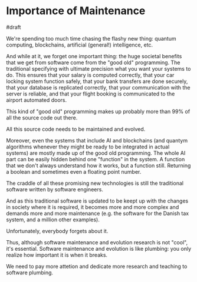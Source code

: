 # Importance of Maintenance
#draft 

We're spending too much time chasing the flashy new thing: quantum computing, blockchains, artificial (general!) intelligence, etc. 

And while at it, we forget one important thing: the huge societal benefits that we get from software come from the "good old" programming. The traditional specifying with ultimate precision what you want your systems to do. This ensures that your salary is computed correctly, that your car locking system function safely, that your bank transfers are done securely, that your database is replicated correctly, that your communication with the server is reliable, and that your flight booking is communicated to the airport automated doors. 

This kind of "good old" programming makes up probably more than 99% of all the source code out there.

All this source code needs to be maintained and evolved.

Moreover, even the systems that include AI and blockchains (and quantym algorithms whenever they might be ready to be integrated in actual systems) are mostly made up of the good old programming. The whole AI part can be easily hidden behind one "function" in the system. A function that we don't always understand how it works, but a function still. Returning a boolean and sometimes even a floating point number.

The craddle of all these promising new technologies is still the traditional software written by software engineers. 

And as this traditional software is updated to be keept up with the changes in society where it is required, it becomes more and more complex and demands more and more maintenance (e.g. the software for the Danish tax system, and a million other examples). 

Unfortunately, everybody forgets about it. 

Thus, although software maintenance and evolution research is not "cool", it's essential. Software maintenance and evolution is like plumbing: you only realize how important it is when it breaks.

We need to pay more attetion and dedicate more research and teaching to software plumbing. 